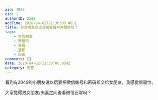 ```yaml
---
aid: 4027
cid: 1
authorID: 2592
addTime: 2020-04-02T21:30:00.000Z
title: 男女朋友应该互相查看对方微信吗？
tags:
    - 男女朋友
    - 微信吗
    - 查看
    - 互相
    - 应该
comments: []
date: 2020-04-02T21:30:00.000Z
category: 问答
---
```


看到有2049的小朋友说以后要把微信帐号和密码都交给女朋友，我感觉很震惊。

大家觉得男女朋友/夫妻之间查看微信正常吗？
